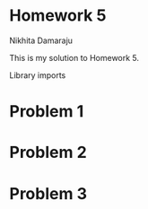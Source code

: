 Homework 5
================
Nikhita Damaraju

This is my solution to Homework 5.

Library imports

# Problem 1

# Problem 2

# Problem 3
